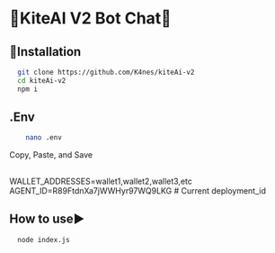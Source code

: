 # 🚀KiteAI V2 Bot Chat🚀
## 🔧Installation
```bash
  git clone https://github.com/K4nes/kiteAi-v2
  cd kiteAi-v2
  npm i
```

## .Env
```bash
    nano .env
```
Copy, Paste, and Save
##
WALLET_ADDRESSES=wallet1,wallet2,wallet3,etc
AGENT_ID=R89FtdnXa7jWWHyr97WQ9LKG # Current deployment_id

## How to use▶️
```bash
  node index.js
```
